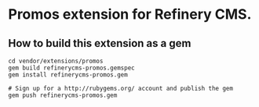 # Promos extension for Refinery CMS.

## How to build this extension as a gem

    cd vendor/extensions/promos
    gem build refinerycms-promos.gemspec
    gem install refinerycms-promos.gem

    # Sign up for a http://rubygems.org/ account and publish the gem
    gem push refinerycms-promos.gem